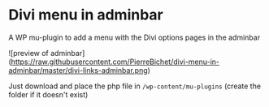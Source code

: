 # Divi menu in adminbar
A WP mu-plugin to add a menu with the Divi options pages in the adminbar

![preview of adminbar] (https://raw.githubusercontent.com/PierreBichet/divi-menu-in-adminbar/master/divi-links-adminbar.png)

Just download and place the php file in ``/wp-content/mu-plugins`` (create the folder if it doesn't exist)
